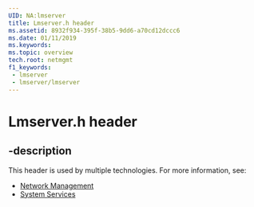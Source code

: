```yaml
---
UID: NA:lmserver
title: Lmserver.h header
ms.assetid: 8932f934-395f-38b5-9dd6-a70cd12dccc6
ms.date: 01/11/2019
ms.keywords: 
ms.topic: overview
tech.root: netmgmt
f1_keywords:
 - lmserver
 - lmserver/lmserver
---
```


# Lmserver.h header


## -description

This header is used by multiple technologies. For more information, see:

- [Network Management](../_netmgmt/index.md)
- [System Services](../_base/index.md)

